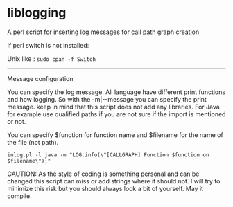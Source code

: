 # liblogging
A perl script for inserting log messages for call path graph creation

If perl switch is not installed:

Unix like : `sudo cpan -f Switch`

------
Message configuration

You can specify the log message. All language have different print functions and
how logging. So with the -m|--message you can specify the print message. keep in
mind that this script does not add any libraries. For Java for example use
qualified paths if you are not sure if the import is mentioned or not.

You can specify $function for function name and $filename for the name of the
file (not path).

```
inlog.pl -l java -m "LOG.info(\"[CALLGRAPH] Function $function on $filename\");"
```


CAUTION: As the style of coding is something personal and can be changed this
script can miss or add strings where it should not. I will try to minimize this
risk but you should always look a bit of yourself. May it compile.
